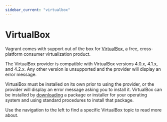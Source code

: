 ```yaml
---
sidebar_current: "virtualbox"
---
```


# VirtualBox

Vagrant comes with support out of the box for [VirtualBox](http://www.virtualbox.org),
a free, cross-platform consumer virtualization product.

The VirtualBox provider is compatible with VirtualBox versions 4.0.x, 4.1.x,
and 4.2.x. Any other version is unsupported and the provider will display
an error message.

VirtualBox must be installed on its own prior to using the provider, or
the provider will display an error message asking you to install it.
VirtualBox can be installed by [downloading](https://www.virtualbox.org/wiki/Downloads)
a package or installer for your operating system and using standard procedures
to install that package.

Use the navigation to the left to find a specific VirtualBox topic to read more about.
